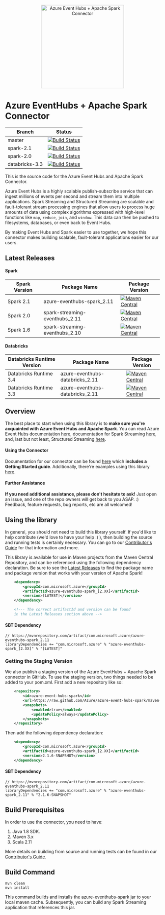 <p align="center">
  <img src="event-hubs_spark.png" alt="Azure Event Hubs + Apache Spark Connector" width="270"/>
</p>

# Azure EventHubs + Apache Spark Connector 

|Branch|Status|
|------|-------------|
|master|[![Build Status](https://travis-ci.org/Azure/azure-event-hubs-spark.svg?branch=master)](https://travis-ci.org/Azure/azure-event-hubs-spark)|
|spark-2.1|[![Build Status](https://travis-ci.org/Azure/azure-event-hubs-spark.svg?branch=spark-2.1)](https://travis-ci.org/Azure/azure-event-hubs-spark)|
|spark-2.0|[![Build Status](https://travis-ci.org/Azure/azure-event-hubs-spark.svg?branch=spark-2.0)](https://travis-ci.org/Azure/azure-event-hubs-spark)|
|databricks-3.3|[![Build Status](https://travis-ci.org/Azure/azure-event-hubs-spark.svg?branch=databricks-3.3)](https://travis-ci.org/Azure/azure-event-hubs-spark)|

This is the source code for the Azure Event Hubs and Apache Spark Connector. 

Azure Event Hubs is a highly scalable publish-subscribe service that can ingest millions of events per second and stream them into multiple applications. Spark Streaming and Structured Streaming are scalable and fault-tolerant stream processing engines that allow users to process huge amounts of data using complex algorithms expressed with high-level functions like ```map```, ```reduce```, ```join```, and ```window```. This data can then be pushed to filesystems, databases, or even back to Event Hubs.  

By making Event Hubs and Spark easier to use together, we hope this connector makes building scalable, fault-tolerant applications easier for our users. 

## Latest Releases
#### Spark
|Spark Version|Package Name|Package Version|
|-------------|------------|----------------|
|Spark 2.1|azure-eventhubs-spark_2.11|[![Maven Central](https://maven-badges.herokuapp.com/maven-central/com.microsoft.azure/azure-eventhubs-spark_2.11/badge.svg)](https://maven-badges.herokuapp.com/maven-central/com.microsoft.azure/azure-eventhubs-spark_2.11)|
|Spark 2.0|spark-streaming-eventhubs_2.11|[![Maven Central](https://img.shields.io/maven-central/v/com.microsoft.azure/spark-streaming-eventhubs_2.11/2.0.9.svg)](https://maven-badges.herokuapp.com/maven-central/com.microsoft.azure/spark-streaming-eventhubs_2.11)|
|Spark 1.6|spark-streaming-eventhubs_2.10|[![Maven Central](https://maven-badges.herokuapp.com/maven-central/com.microsoft.azure/spark-streaming-eventhubs_2.10/badge.svg)](https://maven-badges.herokuapp.com/maven-central/com.microsoft.azure/spark-streaming-eventhubs_2.10)

#### Databricks
|Databricks Runtime Version|Package Name|Package Version|
|-------------|------------|----------------|
|Databricks Runtime 3.4|azure-eventhubs-databricks_2.11|[![Maven Central](https://maven-badges.herokuapp.com/maven-central/com.microsoft.azure/azure-eventhubs-databricks_2.11/badge.svg)](https://maven-badges.herokuapp.com/maven-central/com.microsoft.azure/azure-eventhubs-databricks_2.11)|
|Databricks Runtime 3.3|azure-eventhubs-databricks_2.11|[![Maven Central](https://img.shields.io/maven-central/v/com.microsoft.azure/azure-eventhubs-databricks_2.11/3.3.0.svg)](https://maven-badges.herokuapp.com/maven-central/com.microsoft.azure/azure-eventhubs-databricks_2.11)|

## Overview
The best place to start when using this library is to **make sure you're acquainted with Azure Event Hubs and Apache Spark**. You can read Azure Event Hubs documentation [here](https://docs.microsoft.com/en-us/azure/event-hubs/event-hubs-what-is-event-hubs), documentation for Spark Streaming [here](https://spark.apache.org/docs/latest/streaming-programming-guide.html), and, last but not least, Structured Streaming [here](https://spark.apache.org/docs/latest/structured-streaming-programming-guide.html). 

#### Using the Connector 
Documentation for our connector can be found [here](docs/) which **includes a Getting Started guide**. Additionally, there're examples using this library [here](/examples). 

#### Further Assistance 
**If you need additional assistance, please don't hesitate to ask!** Just open an issue, and one of the repo owners will get back to you ASAP. :) Feedback, feature requests, bug reports, etc are all welcomed!

## Using the library
In general, you should not need to build this library yourself. If you'd like to help contribute (we'd love to have your help :) ), then building the source and running tests is certainly necessary. You can go to our [Contributor's Guide](/.github/CONTRIBUTING.md) for that information and more. 

This library is available for use in Maven projects from the Maven Central Repository, and can be referenced using the following dependency declaration. Be sure to see the [Latest Releases](#latest-releases) to find the package name and package version that works with your version of Apache Spark!

```XML
    <dependency>
        <groupId>com.microsoft.azure</groupId>
        <artifactId>azure-eventhubs-spark_[2.XX]</artifactId>
        <version>[LATEST]</version>
    </dependency>
	
	<!--- The correct artifactId and version can be found
	in the Latest Releases section above -->
```

#### SBT Dependency
    // https://mvnrepository.com/artifact/com.microsoft.azure/azure-eventhubs-spark_2.11
    libraryDependencies += "com.microsoft.azure" % "azure-eventhubs-spark_[2.XX]" % "[LATEST]"

### Getting the Staging Version
We also publish a staging version of the Azure EventHubs + Apache Spark connector in GitHub. To use the staging version, two things needed to be added to your pom.xml. First add a new repository like so:

```XML
	<repository>
		<id>azure-event-hubs-spark</id>
		<url>https://raw.github.com/Azure/azure-event-hubs-spark/maven-repo/</url>
		<snapshots>
			<enabled>true</enabled>
			<updatePolicy>always</updatePolicy>
		</snapshots>
	</repository>
```

Then add the following dependency declaration:

```XML
    <dependency>
        <groupId>com.microsoft.azure</groupId>
        <artifactId>azure-eventhubs-spark_[2.XX]</artifactId>
        <version>2.1.6-SNAPSHOT</version>
    </dependency>
```

#### SBT Dependency
    // https://mvnrepository.com/artifact/com.microsoft.azure/azure-eventhubs-spark_2.11
    libraryDependencies += "com.microsoft.azure" % "azure-eventhubs-spark_2.11" % "2.1.6-SNAPSHOT"

## Build Prerequisites

In order to use the connector, you need to have:

1. Java 1.8 SDK.
2. Maven 3.x
3. Scala 2.11

More details on building from source and running tests can be found in our [Contributor's Guide](/.github/CONTRIBUTING.md). 

## Build Command
    mvn clean
    mvn install 
This command builds and installs the azure-eventhubs-spark jar to your local maven cache. Subsequently, you can build any Spark Streaming application that references this jar.
